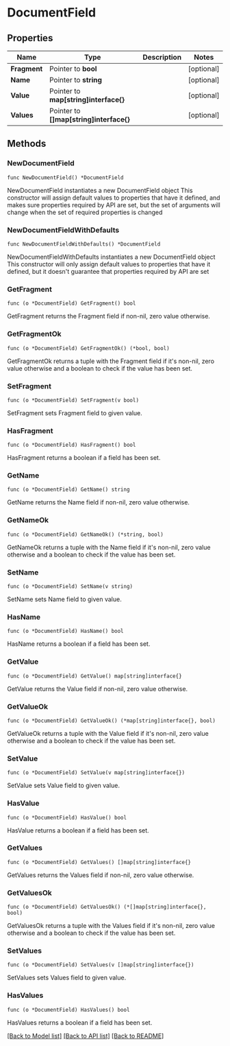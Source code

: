 # DocumentField

## Properties

Name | Type | Description | Notes
------------ | ------------- | ------------- | -------------
**Fragment** | Pointer to **bool** |  | [optional] 
**Name** | Pointer to **string** |  | [optional] 
**Value** | Pointer to **map[string]interface{}** |  | [optional] 
**Values** | Pointer to **[]map[string]interface{}** |  | [optional] 

## Methods

### NewDocumentField

`func NewDocumentField() *DocumentField`

NewDocumentField instantiates a new DocumentField object
This constructor will assign default values to properties that have it defined,
and makes sure properties required by API are set, but the set of arguments
will change when the set of required properties is changed

### NewDocumentFieldWithDefaults

`func NewDocumentFieldWithDefaults() *DocumentField`

NewDocumentFieldWithDefaults instantiates a new DocumentField object
This constructor will only assign default values to properties that have it defined,
but it doesn't guarantee that properties required by API are set

### GetFragment

`func (o *DocumentField) GetFragment() bool`

GetFragment returns the Fragment field if non-nil, zero value otherwise.

### GetFragmentOk

`func (o *DocumentField) GetFragmentOk() (*bool, bool)`

GetFragmentOk returns a tuple with the Fragment field if it's non-nil, zero value otherwise
and a boolean to check if the value has been set.

### SetFragment

`func (o *DocumentField) SetFragment(v bool)`

SetFragment sets Fragment field to given value.

### HasFragment

`func (o *DocumentField) HasFragment() bool`

HasFragment returns a boolean if a field has been set.

### GetName

`func (o *DocumentField) GetName() string`

GetName returns the Name field if non-nil, zero value otherwise.

### GetNameOk

`func (o *DocumentField) GetNameOk() (*string, bool)`

GetNameOk returns a tuple with the Name field if it's non-nil, zero value otherwise
and a boolean to check if the value has been set.

### SetName

`func (o *DocumentField) SetName(v string)`

SetName sets Name field to given value.

### HasName

`func (o *DocumentField) HasName() bool`

HasName returns a boolean if a field has been set.

### GetValue

`func (o *DocumentField) GetValue() map[string]interface{}`

GetValue returns the Value field if non-nil, zero value otherwise.

### GetValueOk

`func (o *DocumentField) GetValueOk() (*map[string]interface{}, bool)`

GetValueOk returns a tuple with the Value field if it's non-nil, zero value otherwise
and a boolean to check if the value has been set.

### SetValue

`func (o *DocumentField) SetValue(v map[string]interface{})`

SetValue sets Value field to given value.

### HasValue

`func (o *DocumentField) HasValue() bool`

HasValue returns a boolean if a field has been set.

### GetValues

`func (o *DocumentField) GetValues() []map[string]interface{}`

GetValues returns the Values field if non-nil, zero value otherwise.

### GetValuesOk

`func (o *DocumentField) GetValuesOk() (*[]map[string]interface{}, bool)`

GetValuesOk returns a tuple with the Values field if it's non-nil, zero value otherwise
and a boolean to check if the value has been set.

### SetValues

`func (o *DocumentField) SetValues(v []map[string]interface{})`

SetValues sets Values field to given value.

### HasValues

`func (o *DocumentField) HasValues() bool`

HasValues returns a boolean if a field has been set.


[[Back to Model list]](../README.md#documentation-for-models) [[Back to API list]](../README.md#documentation-for-api-endpoints) [[Back to README]](../README.md)


